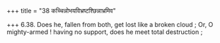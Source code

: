 +++
title = "38 कच्चिन्नोभयविभ्रष्टश्छिन्नाभ्रमिव"

+++
6.38. Does he, fallen from both, get lost like a broken cloud ; Or, O
mighty-armed ! having no support, does he meet total destruction ;
